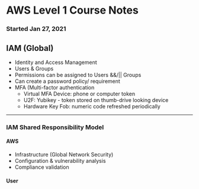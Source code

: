 # AWS Level 1 Course Notes
### Started Jan 27, 2021

## IAM (Global)
* Identity and Access Management
* Users & Groups
* Permissions can be assigned to Users &&/|| Groups
* Can create a password policy/ requirement
* MFA (Multi-factor authentication
    * Virtual MFA Device: phone or computer token
    * U2F: Yubikey - token stored on thumb-drive looking device
    * Hardware Key Fob: numeric code refreshed periodically
  
<hr>

### IAM Shared Responsibility Model
#### AWS 
* Infrastructure (Global Network Security)
* Configuration & vulnerability analysis
* Compliance validation

#### User

